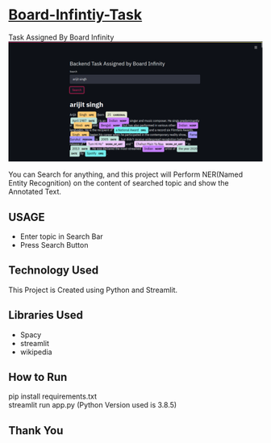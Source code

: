 # [Board-Infintiy-Task](https://backend-bi-task-streamlit.herokuapp.com/)

Task Assigned By Board Infinity 
![](/streamlit.png)

You can Search for anything, and this project will Perform NER(Named Entity Recognition) on the content of searched topic and show the Annotated Text.

## USAGE
* Enter topic in Search Bar
* Press Search Button

## Technology Used
This Project is Created using Python and Streamlit.

## Libraries Used
* Spacy
* streamlit
* wikipedia

## How to Run
pip install requirements.txt<br>
streamlit run app.py (Python Version used is 3.8.5)
## Thank You
